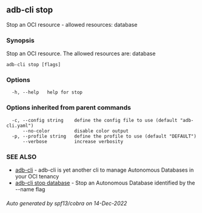 ## adb-cli stop

Stop an OCI resource - allowed resources: database

### Synopsis

Stop an OCI resource.
The allowed resources are: database

```
adb-cli stop [flags]
```

### Options

```
  -h, --help   help for stop
```

### Options inherited from parent commands

```
  -c, --config string    define the config file to use (default "adb-cli.yaml")
      --no-color         disable color output
  -p, --profile string   define the profile to use (default "DEFAULT")
      --verbose          increase verbosity
```

### SEE ALSO

* [adb-cli](adb-cli.md)	 - adb-cli is yet another cli to manage Autonomous Databases in your OCI tenancy
* [adb-cli stop database](adb-cli_stop_database.md)	 - Stop an Autonomous Database identified by the --name flag

###### Auto generated by spf13/cobra on 14-Dec-2022
